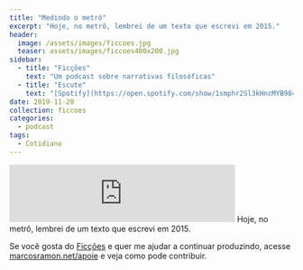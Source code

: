 ```yaml
---
title: "Medindo o metrô"
excerpt: "Hoje, no metrô, lembrei de um texto que escrevi em 2015."
header:
  image: /assets/images/ficcoes.jpg
  teaser: assets/images/ficcoes400x200.jpg
sidebar:
  - title: "Ficções"
    text: "Um podcast sobre narrativas filosóficas"
  - title: "Escute"
    text: "[Spotify](https://open.spotify.com/show/1smphr2Sl3kHncMYB984rc?si=Ds7GV4oNQnGxsm-bxYvasA), [Google](https://podcasts.google.com/?feed=aHR0cHM6Ly9hbmNob3IuZm0vcy9hOWM4NWIwL3BvZGNhc3QvcnNz) ou [RSS](https://anchor.fm/s/a9c85b0/podcast/rss)"
date: 2019-11-20
collection: ficcoes
categories:
  - podcast
tags: 
  - Cotidiano
---
```


<iframe src="https://anchor.fm/podcastficcoes/embed/episodes/Medindo-o-metr-e93t53" height="102px" width="400px" frameborder="0" scrolling="no"></iframe>
Hoje, no metrô, lembrei de um texto que escrevi em 2015.

Se você gosta do [Ficções](https://marcosramon.net/ficcoes/) e quer me ajudar a continuar produzindo, acesse [marcosramon.net/apoie](https://marcosramon.net/apoie/) e veja como pode contribuir.
